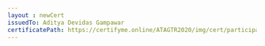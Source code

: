```yaml
--- 
layout : newCert 
issuedTo: Aditya Devidas Gampawar 
certificatePath: https://certifyme.online/ATAGTR2020/img/cert/participant/AdityaDevidasGampawar_f13b9.png
--- 
```

